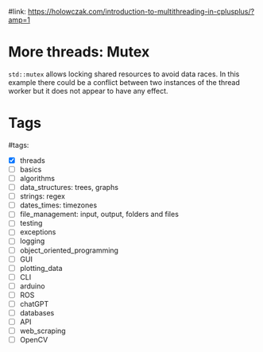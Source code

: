 #link: https://holowczak.com/introduction-to-multithreading-in-cplusplus/?amp=1

# More threads: Mutex

`std::mutex` allows locking shared resources to avoid data races.
In this example there could be a conflict between two instances of the thread worker but it does not appear to have any effect.

# Tags
#tags: 
- [x] threads
- [ ] basics
- [ ] algorithms
- [ ] data_structures: trees, graphs
- [ ] strings: regex
- [ ] dates_times: timezones
- [ ] file_management: input, output, folders and files
- [ ] testing
- [ ] exceptions
- [ ] logging
- [ ] object_oriented_programming
- [ ] GUI
- [ ] plotting_data
- [ ] CLI
- [ ] arduino
- [ ] ROS
- [ ] chatGPT
- [ ] databases
- [ ] API
- [ ] web_scraping
- [ ] OpenCV